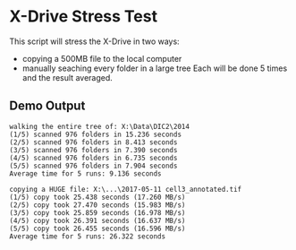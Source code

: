 # X-Drive Stress Test
This script will stress the X-Drive in two ways:
* copying a 500MB file to the local computer
* manually seaching every folder in a large tree
Each will be done 5 times and the result averaged.

## Demo Output
```
walking the entire tree of: X:\Data\DIC2\2014
(1/5) scanned 976 folders in 15.236 seconds
(2/5) scanned 976 folders in 8.413 seconds
(3/5) scanned 976 folders in 7.390 seconds
(4/5) scanned 976 folders in 6.735 seconds
(5/5) scanned 976 folders in 7.904 seconds
Average time for 5 runs: 9.136 seconds

copying a HUGE file: X:\...\2017-05-11 cell3_annotated.tif
(1/5) copy took 25.438 seconds (17.260 MB/s)
(2/5) copy took 27.470 seconds (15.983 MB/s)
(3/5) copy took 25.859 seconds (16.978 MB/s)
(4/5) copy took 26.391 seconds (16.637 MB/s)
(5/5) copy took 26.455 seconds (16.596 MB/s)
Average time for 5 runs: 26.322 seconds
```